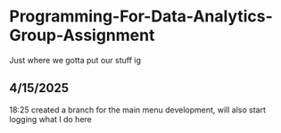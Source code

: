 # Programming-For-Data-Analytics-Group-Assignment
Just where we gotta put our stuff ig

## 4/15/2025

18:25 created a branch for the main menu development, will also start logging what I do here